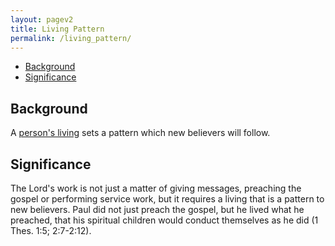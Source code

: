 ```yaml
---
layout: pagev2
title: Living Pattern
permalink: /living_pattern/
---
```

- [Background](#background)
- [Significance](#significance)

## Background

A [person's living](../person_living) sets a pattern which new believers will follow. 

## Significance

The Lord's work is not just a matter of giving messages, preaching the gospel or performing service work, but it requires a living that is a pattern to new believers. Paul did not just preach the gospel, but he lived what he preached, that his spiritual children would conduct themselves as he did (1 Thes. 1:5; 2:7-2:12). 